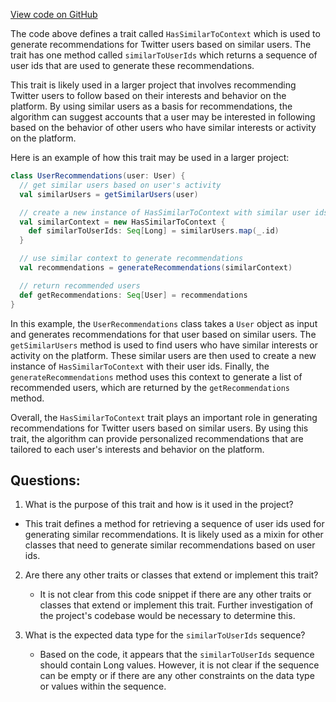 [View code on GitHub](https://github.com/misbahsy/the-algorithm/follow-recommendations-service/common/src/main/scala/com/twitter/follow_recommendations/common/models/HasSimilarToContext.scala)

The code above defines a trait called `HasSimilarToContext` which is used to generate recommendations for Twitter users based on similar users. The trait has one method called `similarToUserIds` which returns a sequence of user ids that are used to generate these recommendations.

This trait is likely used in a larger project that involves recommending Twitter users to follow based on their interests and behavior on the platform. By using similar users as a basis for recommendations, the algorithm can suggest accounts that a user may be interested in following based on the behavior of other users who have similar interests or activity on the platform.

Here is an example of how this trait may be used in a larger project:

```scala
class UserRecommendations(user: User) {
  // get similar users based on user's activity
  val similarUsers = getSimilarUsers(user)

  // create a new instance of HasSimilarToContext with similar user ids
  val similarContext = new HasSimilarToContext {
    def similarToUserIds: Seq[Long] = similarUsers.map(_.id)
  }

  // use similar context to generate recommendations
  val recommendations = generateRecommendations(similarContext)

  // return recommended users
  def getRecommendations: Seq[User] = recommendations
}
```

In this example, the `UserRecommendations` class takes a `User` object as input and generates recommendations for that user based on similar users. The `getSimilarUsers` method is used to find users who have similar interests or activity on the platform. These similar users are then used to create a new instance of `HasSimilarToContext` with their user ids. Finally, the `generateRecommendations` method uses this context to generate a list of recommended users, which are returned by the `getRecommendations` method.

Overall, the `HasSimilarToContext` trait plays an important role in generating recommendations for Twitter users based on similar users. By using this trait, the algorithm can provide personalized recommendations that are tailored to each user's interests and behavior on the platform.
## Questions: 
 1. What is the purpose of this trait and how is it used in the project?
   - This trait defines a method for retrieving a sequence of user ids used for generating similar recommendations. It is likely used as a mixin for other classes that need to generate similar recommendations based on user ids.

2. Are there any other traits or classes that extend or implement this trait?
   - It is not clear from this code snippet if there are any other traits or classes that extend or implement this trait. Further investigation of the project's codebase would be necessary to determine this.

3. What is the expected data type for the `similarToUserIds` sequence?
   - Based on the code, it appears that the `similarToUserIds` sequence should contain Long values. However, it is not clear if the sequence can be empty or if there are any other constraints on the data type or values within the sequence.